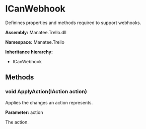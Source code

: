 # ICanWebhook

Definines properties and methods required to support webhooks.

**Assembly:** Manatee.Trello.dll

**Namespace:** Manatee.Trello

**Inheritance hierarchy:**

- ICanWebhook

## Methods

### void ApplyAction(IAction action)

Applies the changes an action represents.

**Parameter:** action

The action.

